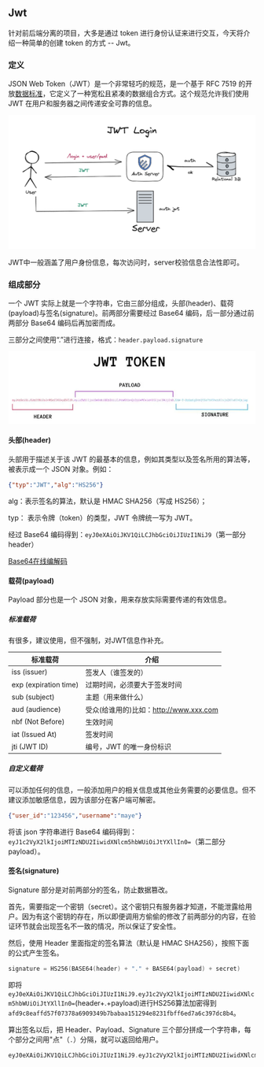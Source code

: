 ## Jwt

针对前后端分离的项目，大多是通过 token 进行身份认证来进行交互，今天将介绍一种简单的创建 token 的方式 -- Jwt。

### 定义

JSON Web Token（JWT）是一个非常轻巧的规范，是一个基于 RFC 7519 的开放[数据标准](https://so.csdn.net/so/search?q=数据标准&spm=1001.2101.3001.7020)，它定义了一种宽松且紧凑的数据组合方式。这个规范允许我们使用 JWT 在用户和服务器之间传递安全可靠的信息。

![img](assets/620a1c1aed014085bc609549b830efa9.png)

JWT中一般涵盖了用户身份信息，每次访问时，server校验信息合法性即可。

### 组成部分

一个 JWT 实际上就是一个字符串，它由三部分组成，头部(header)、载荷(payload)与签名(signature)。前两部分需要经过 Base64 编码，后一部分通过前两部分 Base64 编码后再加密而成。

三部分之间使用“.”进行连接，格式：`header.payload.signature`

![img](assets/a44becdb40594e14ba73e92333c143fc.png)

#### 头部(header)

头部用于描述关于该 JWT 的最基本的信息，例如其类型以及签名所用的算法等，被表示成一个 JSON 对象。例如：

```json
{"typ":"JWT","alg":"HS256"}
```

alg：表示签名的算法，默认是 HMAC SHA256（写成 HS256）；

typ： 表示令牌（token）的类型，JWT 令牌统一写为 JWT。

经过 Base64 编码得到：`eyJ0eXAiOiJKV1QiLCJhbGciOiJIUzI1NiJ9`（第一部分 header）

[Base64在线编解码](https://base64.us/)

#### 载荷(payload)

Payload 部分也是一个 JSON 对象，用来存放实际需要传递的有效信息。

##### 标准载荷

有很多，建议使用，但不强制，对JWT信息作补充。

|标准载荷	|介绍|
|------|------|
|iss (issuer)	|签发人（谁签发的）|
|exp (expiration time)	|过期时间，必须要大于签发时间|
|sub (subject)	|主题（用来做什么）|
|aud (audience)	|受众(给谁用的)比如：http://www.xxx.com|
|nbf (Not Before)	|生效时间|
|iat (Issued At)	|签发时间|
|jti (JWT ID)	|编号，JWT 的唯一身份标识|

##### 自定义载荷

可以添加任何的信息，一般添加用户的相关信息或其他业务需要的必要信息。但不建议添加敏感信息，因为该部分在客户端可解密。

```json
{"user_id":"123456","username":"maye"}
```

将该 json 字符串进行 Base64 编码得到：`eyJ1c2VyX2lkIjoiMTIzNDU2IiwidXNlcm5hbWUiOiJtYXllIn0=`（第二部分 payload）。

#### 签名(signature)

Signature 部分是对前两部分的签名，防止数据篡改。

首先，需要指定一个密钥（secret）。这个密钥只有服务器才知道，不能泄露给用户。因为有这个密钥的存在，所以即便调用方偷偷的修改了前两部分的内容，在验证环节就会出现签名不一致的情况，所以保证了安全性。

然后，使用 Header 里面指定的签名算法（默认是 HMAC SHA256），按照下面的公式产生签名。

```cpp
signature = HS256(BASE64(header) + "." + BASE64(payload) + secret) 
```

即将`eyJ0eXAiOiJKV1QiLCJhbGciOiJIUzI1NiJ9.eyJ1c2VyX2lkIjoiMTIzNDU2IiwidXNlcm5hbWUiOiJtYXllIn0=`(header+.+payload)进行HS256算法加密得到`afd9c8eaffd57f07378a6909349b7babaa151294e8231fbff6ed7a6c397dc8b4`。

算出签名以后，把 Header、Payload、Signature 三个部分拼成一个字符串，每个部分之间用"点"（`.`）分隔，就可以返回给用户。

```cpp
eyJ0eXAiOiJKV1QiLCJhbGciOiJIUzI1NiJ9.eyJ1c2VyX2lkIjoiMTIzNDU2IiwidXNlcm5hbWUiOiJtYXllIn0=.afd9c8eaffd57f07378a6909349b7babaa151294e8231fbff6ed7a6c397dc8b4
```



